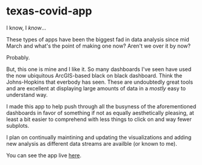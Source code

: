 # texas-covid-app

I know, I *know*...

These types of apps have been the biggest fad in data analysis since mid March and what's the point of making one now? Aren't we over it by now? 

Probably. 

But, this one is mine and I like it. So many dashboards I've seen have used the now ubiquitous ArcGIS-based black on black dashboard. Think the Johns-Hopkins that everbody has seen. These are undoubtedly great tools and are excellent at displaying large amounts of data in a *mostly* easy to understand way. 

I made this app to help push through all the busyness of the aforementioned dashboards in favor of something if not as equally aesthetically pleasing, at least a bit easier to comprehend with less things to click on and way fewer subplots. 

I plan on continually maintining and updating the visualizations and adding new analysis as different data streams are availble (or known to me). 

You can see the app live [here](https://texascovidtracking.herokuapp.com/). 
